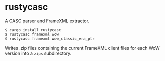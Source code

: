 # rustycasc

A CASC parser and FrameXML extractor.

```
$ cargo install rustycasc
$ rustycasc framexml wow
$ rustycasc framexml wow_classic_era_ptr
```

Writes .zip files containing the current FrameXML client files for each WoW
version into a `zips` subdirectory.
